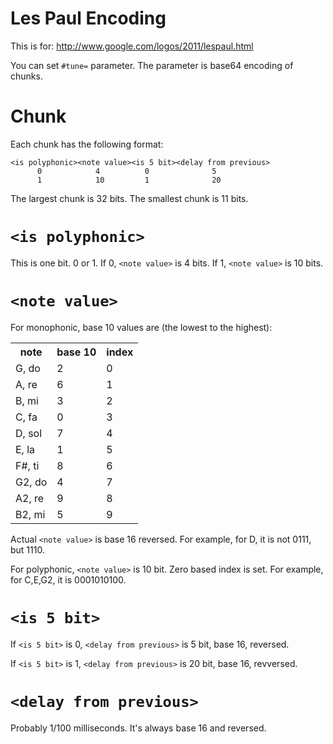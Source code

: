 # Les Paul Encoding

This is for: http://www.google.com/logos/2011/lespaul.html

You can set `#tune=` parameter. The parameter is base64 encoding of chunks.

# Chunk

Each chunk has the following format:

    <is polyphonic><note value><is 5 bit><delay from previous>
          0            4          0              5
          1            10         1              20

The largest chunk is 32 bits. The smallest chunk is 11 bits.

# `<is polyphonic>`

This is one bit. 0 or 1. If 0, `<note value>` is 4 bits.
If 1, `<note value>` is 10 bits.

# `<note value>`

For monophonic, base 10 values are (the lowest to the highest):

<table>
    <tr><th>note</th>   <th>base 10</th>    <th>index</th></tr>
    <tr><td>G, do</td>  <td>2</td>  <td>0</td></tr>
    <tr><td>A, re</td>  <td>6</td>  <td>1</td></tr>
    <tr><td>B, mi</td>  <td>3</td>  <td>2</td></tr>
    <tr><td>C, fa</td>  <td>0</td>  <td>3</td></tr>
    <tr><td>D, sol</td> <td>7</td>  <td>4</td></tr>
    <tr><td>E, la</td>  <td>1</td>  <td>5</td></tr>
    <tr><td>F#, ti</td> <td>8</td>  <td>6</td></tr>
    <tr><td>G2, do</td> <td>4</td>  <td>7</td></tr>
    <tr><td>A2, re</td> <td>9</td>  <td>8</td></tr>
    <tr><td>B2, mi</td> <td>5</td>  <td>9</td></tr>
</table>


Actual `<note value>` is base 16 reversed. For example, for D, it is not 0111, but 1110.

For polyphonic, `<note value>` is 10 bit. Zero based index is set. 
For example, for C,E,G2, it is 0001010100.

# `<is 5 bit>`

If `<is 5 bit>` is 0, `<delay from previous>` is 5 bit, base 16, reversed.

If `<is 5 bit>` is 1, `<delay from previous>` is 20 bit, base 16, revversed.

# `<delay from previous>`

Probably 1/100 milliseconds. It's always base 16 and reversed.




